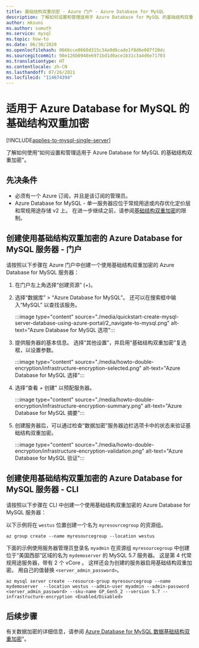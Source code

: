 ```yaml
---
title: 基础结构双重加密 - Azure 门户 - Azure Database for MySQL
description: 了解如何设置和管理适用于 Azure Database for MySQL 的基础结构双重加密。
author: mksuni
ms.author: sumuth
ms.service: mysql
ms.topic: how-to
ms.date: 06/30/2020
ms.openlocfilehash: 0666cce0668d315c34a9d6cade1f8d6e087f20dc
ms.sourcegitcommit: 98e126b0948e6971bd1d0ace1b31c3a4d6e71703
ms.translationtype: HT
ms.contentlocale: zh-CN
ms.lasthandoff: 07/26/2021
ms.locfileid: "114674394"
---
```

# <a name="infrastructure-double-encryption-for-azure-database-for-mysql"></a>适用于 Azure Database for MySQL 的基础结构双重加密

[!INCLUDE[applies-to-mysql-single-server](includes/applies-to-mysql-single-server.md)]

了解如何使用“如何设置和管理适用于 Azure Database for MySQL 的基础结构双重加密”。

## <a name="prerequisites"></a>先决条件

* 必须有一个 Azure 订阅，并且是该订阅的管理员。
* Azure Database for MySQL - 单一服务器应位于常规用途或内存优化定价层和常规用途存储 v2 上。 在进一步继续之前，请参阅[基础结构双重加密](concepts-infrastructure-double-encryption.md#limitations)的限制。

## <a name="create-an-azure-database-for-mysql-server-with-infrastructure-double-encryption---portal"></a>创建使用基础结构双重加密的 Azure Database for MySQL 服务器 - 门户

请按照以下步骤在 Azure 门户中创建一个使用基础结构双重加密的 Azure Database for MySQL 服务器：

1. 在门户左上角选择“创建资源”  (+)。

2. 选择“数据库”   >   “Azure Database for MySQL”。 还可以在搜索框中输入“MySQL”  以查找该服务。

   :::image type="content" source="./media/quickstart-create-mysql-server-database-using-azure-portal/2_navigate-to-mysql.png" alt-text="Azure Database for MySQL 选项":::

3. 提供服务器的基本信息。 选择“其他设置”，并启用“基础结构双重加密”复选框，以设置参数。

    :::image type="content" source="./media/howto-double-encryption/infrastructure-encryption-selected.png" alt-text="Azure Database for MySQL 选择":::

4. 选择“查看 + 创建”  以预配服务器。

    :::image type="content" source="./media/howto-double-encryption/infrastructure-encryption-summary.png" alt-text="Azure Database for MySQL 摘要":::

5. 创建服务器后，可以通过检查“数据加密”服务器边栏选项卡中的状态来验证基础结构双重加密。

    :::image type="content" source="./media/howto-double-encryption/infrastructure-encryption-validation.png" alt-text="Azure Database for MySQL 验证":::

## <a name="create-an-azure-database-for-mysql-server-with-infrastructure-double-encryption---cli"></a>创建使用基础结构双重加密的 Azure Database for MySQL 服务器 - CLI

请按照以下步骤在 CLI 中创建一个使用基础结构双重加密的 Azure Database for MySQL 服务器：

以下示例将在 `westus` 位置创建一个名为 `myresourcegroup` 的资源组。

```azurecli-interactive
az group create --name myresourcegroup --location westus
```
下面的示例使用服务器管理员登录名 `myadmin` 在资源组 `myresourcegroup` 中创建位于“美国西部”区域的名为 `mydemoserver` 的 MySQL 5.7 服务器。 这是第 4 代常规用途服务器，带有 2 个 vCore 。 这样还会为创建的服务器启用基础结构双重加密。 用自己的值替换 `<server_admin_password>`。

```azurecli-interactive
az mysql server create --resource-group myresourcegroup --name mydemoserver  --location westus --admin-user myadmin --admin-password <server_admin_password> --sku-name GP_Gen5_2 --version 5.7 --infrastructure-encryption <Enabled/Disabled>
```

## <a name="next-steps"></a>后续步骤

 有关数据加密的详细信息，请参阅 [Azure Database for MySQL 数据基础结构双重加密](concepts-Infrastructure-double-encryption.md)"。
